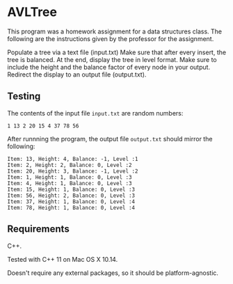 # AVLTree
This program was a homework assignment for a data structures class. The following are the instructions given by the professor for the assignment.

Populate a tree via a text file (input.txt) Make sure that after every insert, the tree is balanced. At the end, display the tree in level format. Make sure to include the height and the balance factor of every node in your output. Redirect the display to  an output file (output.txt).

## Testing
The contents of the input file `input.txt` are random numbers: 
```
1 13 2 20 15 4 37 78 56
```

After runnning the program, the output file `output.txt` should mirror the following:
```
Item: 13, Height: 4, Balance: -1, Level :1
Item: 2, Height: 2, Balance: 0, Level :2
Item: 20, Height: 3, Balance: -1, Level :2
Item: 1, Height: 1, Balance: 0, Level :3
Item: 4, Height: 1, Balance: 0, Level :3
Item: 15, Height: 1, Balance: 0, Level :3
Item: 56, Height: 2, Balance: 0, Level :3
Item: 37, Height: 1, Balance: 0, Level :4
Item: 78, Height: 1, Balance: 0, Level :4
```
## Requirements

C++.

Tested with C++ 11 on Mac OS X 10.14.

Doesn't require any external packages, so it should be platform-agnostic.
